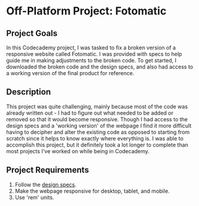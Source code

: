# Off-Platform Project: Fotomatic

## Project Goals
In this Codecademy project, I was tasked to fix a broken version of a responsive website called Fotomatic. 
I was provided with specs to help guide me in making adjustments to the broken code. 
To get started, I downloaded the broken code and the design specs, and also had access to a working version of the final product for reference.

## Description
This project was quite challenging, mainly because most of the code was already written out - I had to figure out what needed to be added or removed so that it would become responsive. 
Though I had access to the design specs and a 'working version' of the webpage I find it more difficult having to decipher and alter the existing code as opposed to starting from scratch since it helps to know exactly where everything is. 
I was able to accomplish this project, but it definitely took a lot longer to complete than most projects I've worked on while being in Codecademy. 

## Project Requirements
1. Follow the [design specs](https://static-assets.codecademy.com/Paths/full-stack-career-journey/Fotomatic/fotomatic_spec_landing_v2.png).
2. Make the webpage responsive for desktop, tablet, and mobile.
3. Use 'rem' units. 
